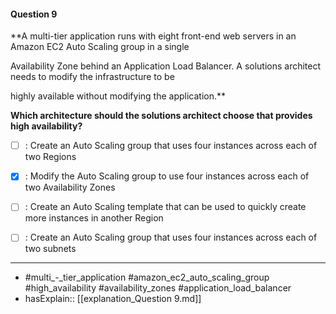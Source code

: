 #### Question  9

**A multi-tier application runs with eight front-end web servers in an Amazon EC2 Auto Scaling group in a single

Availability Zone behind an Application Load Balancer. A solutions architect needs to modify the infrastructure to be

highly available without modifying the application.**

**Which architecture should the solutions architect choose that provides high availability?**

- [ ] :  Create an Auto Scaling group that uses four instances across each of two Regions

- [x] :  Modify the Auto Scaling group to use four instances across each of two Availability Zones

- [ ] :  Create an Auto Scaling template that can be used to quickly create more instances in another Region

- [ ] :  Create an Auto Scaling group that uses four instances across each of two subnets

----

- #multi_-_tier_application #amazon_ec2_auto_scaling_group #high_availability #availability_zones #application_load_balancer
- hasExplain:: [[explanation_Question  9.md]]
